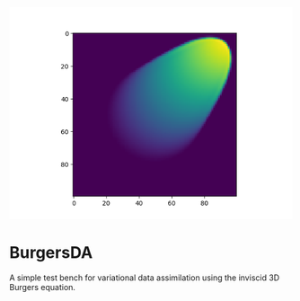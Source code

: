 ![plot](./examples/Gaussian100_100.png)
# BurgersDA
A simple test bench for variational data assimilation using the inviscid 3D Burgers equation.

